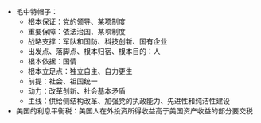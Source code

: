 - 毛中特帽子：
	- 根本保证：党的领导、某项制度
	- 重要保障：依法治国、某项制度
	- 战略支撑：军队和国防、科技创新、国有企业
	- 出发点、落脚点、根本归宿、根本目的：人
	- 根本依据：国情
	- 根本立足点：独立自主、自力更生
	- 前提：社会、祖国统一
	- 动力：改革创新、社会基本矛盾
	- 主线：供给侧结构改革、加强党的执政能力、先进性和纯洁性建设
- 美国的利息平衡税：美国人在外投资所得收益高于美国资产收益的部分要交税